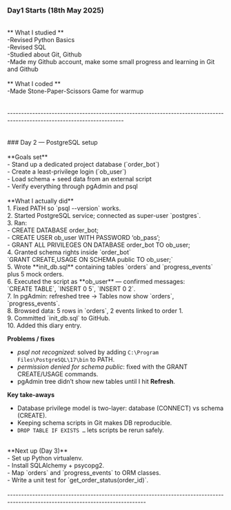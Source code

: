 ### Day1 Starts (18th May 2025)<br>
<br>
** What I studied **<br>
-Revised Python Basics<br>
-Revised SQL <br>
-Studied about Git, Github<br>
-Made my Github account, make some small progress and learning in Git and Github<br>
<br>
** What I coded **<br>
-Made Stone-Paper-Scissors Game for warmup<br>
<br>
<br>
------------------------------------------------------------------------------------------------------------------------<br>
<br>
<br>
### Day 2 — PostgreSQL setup<br>
<br>
**Goals set**<br>
- Stand up a dedicated project database (`order_bot`)<br>
- Create a least-privilege login (`ob_user`)<br>
- Load schema + seed data from an external script<br>
- Verify everything through pgAdmin and psql<br>
<br>
**What I actually did**<br>
1. Fixed PATH so `psql --version` works.<br>
2. Started PostgreSQL service; connected as super-user `postgres`.<br>
3. Ran:<br>
   - CREATE DATABASE order_bot;<br>
   - CREATE USER ob_user WITH PASSWORD ‘ob_pass’;<br>
   - GRANT ALL PRIVILEGES ON DATABASE order_bot TO ob_user;<br>
4. Granted schema rights inside `order_bot`  <br>
   `GRANT CREATE,USAGE ON SCHEMA public TO ob_user;`<br>
5. Wrote **init_db.sql** containing tables `orders` and `progress_events` plus 5 mock orders.<br>
6. Executed the script as **ob_user** — confirmed messages:  <br>
   `CREATE TABLE`, `INSERT 0 5`, `INSERT 0 2`.<br>
7. In pgAdmin: refreshed tree → Tables now show `orders`, `progress_events`.<br>
8. Browsed data: 5 rows in `orders`, 2 events linked to order 1.<br>
9. Committed `init_db.sql` to GitHub.  <br>
10. Added this diary entry.<br>

**Problems / fixes**<br>
- *psql not recognized*: solved by adding `C:\Program Files\PostgreSQL\17\bin` to PATH.  <br>
- *permission denied for schema public*: fixed with the GRANT CREATE/USAGE commands.  <br>
- pgAdmin tree didn’t show new tables until I hit **Refresh**.<br>

**Key take-aways**<br>
- Database privilege model is two-layer: database (CONNECT) vs schema (CREATE).  <br>
- Keeping schema scripts in Git makes DB reproducible.  <br>
- `DROP TABLE IF EXISTS …` lets scripts be rerun safely.<br>
<br>
**Next up (Day 3)**<br>
- Set up Python virtualenv.<br>
- Install SQLAlchemy + psycopg2.<br>
- Map `orders` and `progress_events` to ORM classes.<br>
- Write a unit test for `get_order_status(order_id)`.<br>
<br>
--------------------------------------------------------------------------------------------------------------------------------<br>




